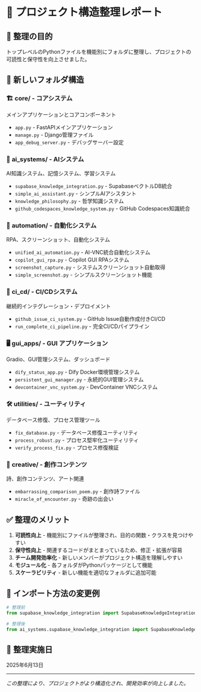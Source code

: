 # 📁 プロジェクト構造整理レポート

## 🎯 整理の目的
トップレベルのPythonファイルを機能別にフォルダに整理し、プロジェクトの可読性と保守性を向上させました。

## 📂 新しいフォルダ構造

### 🏗️ **core/** - コアシステム
メインアプリケーションとコアコンポーネント
- `app.py` - FastAPIメインアプリケーション
- `manage.py` - Django管理ファイル
- `app_debug_server.py` - デバッグサーバー設定

### 🤖 **ai_systems/** - AIシステム
AI知識システム、記憶システム、学習システム
- `supabase_knowledge_integration.py` - SupabaseベクトルDB統合
- `simple_ai_assistant.py` - シンプルAIアシスタント
- `knowledge_philosophy.py` - 哲学知識システム
- `github_codespaces_knowledge_system.py` - GitHub Codespaces知識統合

### 🔧 **automation/** - 自動化システム
RPA、スクリーンショット、自動化システム
- `unified_ai_automation.py` - AI-VNC統合自動化システム
- `copilot_gui_rpa.py` - Copilot GUI RPAシステム
- `screenshot_capture.py` - システムスクリーンショット自動取得
- `simple_screenshot.py` - シンプルスクリーンショット機能

### 🚀 **ci_cd/** - CI/CDシステム
継続的インテグレーション・デプロイメント
- `github_issue_ci_system.py` - GitHub Issue自動作成付きCI/CD
- `run_complete_ci_pipeline.py` - 完全CI/CDパイプライン

### 🖥️ **gui_apps/** - GUI アプリケーション
Gradio、GUI管理システム、ダッシュボード
- `dify_status_app.py` - Dify Docker環境管理システム
- `persistent_gui_manager.py` - 永続的GUI管理システム
- `devcontainer_vnc_system.py` - DevContainer VNCシステム

### 🛠️ **utilities/** - ユーティリティ
データベース修復、プロセス管理ツール
- `fix_database.py` - データベース修復ユーティリティ
- `process_robust.py` - プロセス堅牢化ユーティリティ
- `verify_process_fix.py` - プロセス修復検証

### 🎨 **creative/** - 創作コンテンツ
詩、創作コンテンツ、アート関連
- `embarrassing_comparison_poem.py` - 創作詩ファイル
- `miracle_of_encounter.py` - 奇跡の出会い

## ✅ 整理のメリット

1. **可読性向上** - 機能別にファイルが整理され、目的の関数・クラスを見つけやすい
2. **保守性向上** - 関連するコードがまとまっているため、修正・拡張が容易
3. **チーム開発効率化** - 新しいメンバーがプロジェクト構造を理解しやすい
4. **モジュール化** - 各フォルダがPythonパッケージとして機能
5. **スケーラビリティ** - 新しい機能を適切なフォルダに追加可能

## 🔄 インポート方法の変更例

```python
# 整理前
from supabase_knowledge_integration import SupabaseKnowledgeIntegration

# 整理後
from ai_systems.supabase_knowledge_integration import SupabaseKnowledgeIntegration
```

## 📅 整理実施日
2025年6月13日

---
*この整理により、プロジェクトがより構造化され、開発効率が向上しました。*

